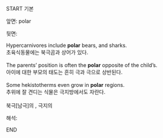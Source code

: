 START
기본

앞면:
polar


뒷면:
<div>Hypercarnivores include <strong>polar</strong> bears, and sharks. </div><div>초육식동물에는 북극곰과 상어가 있다.</div><div><br></div><div>The parents’ position is often the <strong>polar</strong> opposite of the child’s. </div><div><div>아이에 대한 부모의 태도는 흔히 극과 극으로 상반된다.</div></div><div><br></div><div><div>Some hekistotherms even grow in <strong>polar</strong> regions. </div><div><div>추위에 잘 견디는 식물은 극지방에서도 자란다.</div></div></div><div><br></div><div>북극[남극]의 , 극지의</div>


해석:
<!--ID: 1746614454449-->
END
